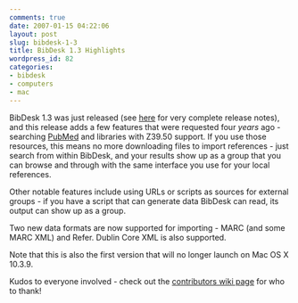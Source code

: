 ```yaml
---
comments: true
date: 2007-01-15 04:22:06
layout: post
slug: bibdesk-1-3
title: BibDesk 1.3 Highlights
wordpress_id: 82
categories:
- bibdesk
- computers
- mac
---
```


BibDesk 1.3 was just released (see [here](http://sourceforge.net/mailarchive/forum.php?thread_id=31405038&forum;_id=11760) for very complete release notes), and this release adds a few features that were requested four *years* ago - searching [PubMed](http://www.pubmed.org) and libraries with Z39.50 support. If you use those resources, this means no more downloading files to import references - just search from within BibDesk, and your results show up as a group that you can browse and through with the same interface you use for your local references.

Other notable features include using URLs or scripts as sources for external groups - if you have a script that can generate data BibDesk can read, its output can show up as a group.

Two new data formats are now supported for importing - MARC (and some MARC XML) and Refer. Dublin Core XML is also supported.

Note that this is also the first version that will no longer launch on Mac OS X 10.3.9.

Kudos to everyone involved - check out the [contributors wiki page](http://bibdesk.sourceforge.net/wiki/index.php/Contributors) for who to thank!
